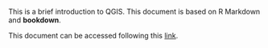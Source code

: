 This is a brief introduction to QGIS. This document is based on R Markdown and **bookdown**.

This document can be accessed following this [link](https://iviveros.github.io/QGIS_intro_fr/).
